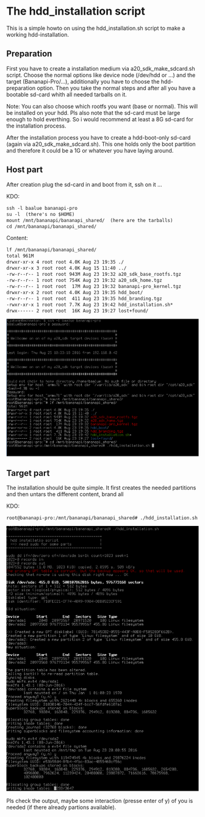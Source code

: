 The hdd_installation script
===========================

This is a simple howto on using the hdd_installation.sh script to make a working hdd-installation.


Preparation
-----------

First you have to create a installation medium via a20_sdk_make_sdcard.sh script. Choose the normal options like device node (/dev/hdd or ...) and the target (Bananapi-Pro/...), additionally you have to choose the hdd-preparation option. Then you take the normal steps and after all you have a bootable sd-card whith all needed tarballs on it.

Note: You can also choose which rootfs you want (base or normal). This will be installed on your hdd. Pls also note that the sd-card must be large enough to hold everthing. So i would recommend at least a 8G sd-card for the installation process.

After the installation process you have to create a hdd-boot-only sd-card (again via a20_sdk_make_sdcard.sh). This one holds only the boot partition and therefore it could be a 1G or whatever you have laying around.


Host part
---------

After creation plug the sd-card in and boot from it, ssh on it ...

KDO:

	ssh -l baalue bananapi-pro
	su -l  (there's no $HOME)
	mount /mnt/bananapi/bananapi_shared/  (here are the tarballs)
	cd /mnt/bananapi/bananapi_shared/


Content:

	lf /mnt/bananapi/bananapi_shared/
	total 961M
	drwxr-xr-x 4 root root 4.0K Aug 23 19:35 ./
	drwxr-xr-x 3 root root 4.0K Aug 15 11:40 ../
	-rw-r--r-- 1 root root 943M Aug 23 19:32 a20_sdk_base_rootfs.tgz
	-rw-r--r-- 1 root root 754K Aug 23 19:32 a20_sdk_home.tgz
	-rw-r--r-- 1 root root  17M Aug 23 19:32 bananapi-pro_kernel.tgz
	drwxr-xr-x 2 root root 4.0K Aug 23 19:35 hdd_boot/
	-rw-r--r-- 1 root root  411 Aug 23 19:35 hdd_branding.tgz
	-rwxr-xr-x 1 root root 7.7K Aug 23 19:42 hdd_installation.sh*
	drwx------ 2 root root  16K Aug 23 19:27 lost+found/


![Alt text](pics/hdd_installation_host_part.png?raw=true "...")


Target part
-----------

The installation should be quite simple. It first creates the needed partitions and then untars the different content, brand all

KDO:

	root@bananapi-pro:/mnt/bananapi/bananapi_shared# ./hdd_installation.sh


![Alt text](pics/hdd_installation_script.png?raw=true "...")


Pls check the output, maybe some interaction (presse enter of y) of you is needed (if there already partions available).

